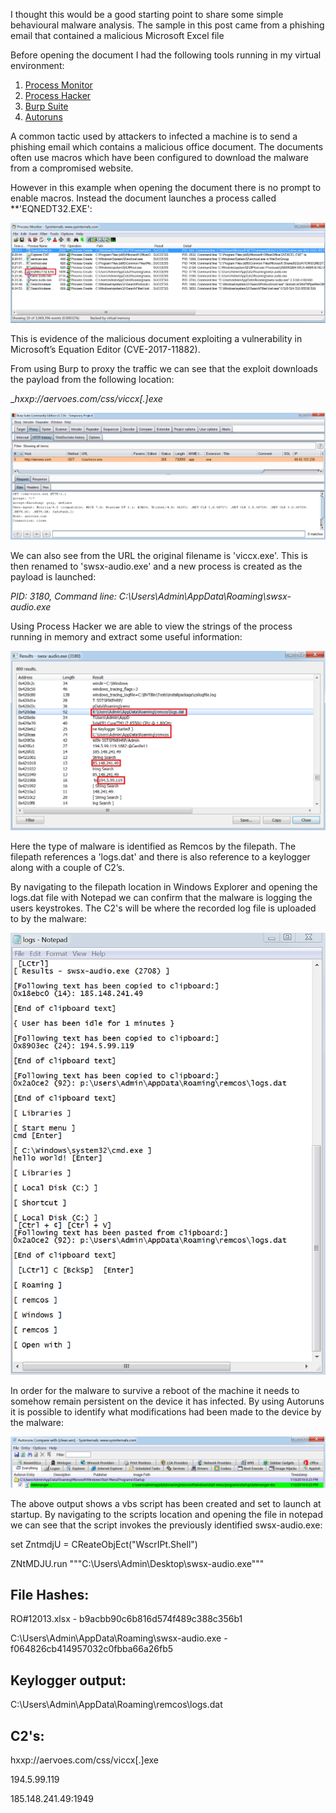 I thought this would be a good starting point to share some simple behavioural malware analysis. The sample in this post came from a phishing email that contained a malicious Microsoft Excel file

Before opening the document I had the following tools running in my virtual environment:

1. [Process Monitor](https://docs.microsoft.com/en-us/sysinternals/downloads/procmon)
2. [Process Hacker](https://processhacker.sourceforge.io/downloads.php)
3. [Burp Suite](https://portswigger.net/burp/communitydownload)
4. [Autoruns](https://docs.microsoft.com/en-us/sysinternals/downloads/autoruns)

A common tactic used by attackers to infected a machine is to send a phishing email which contains a malicious office document. The documents often use macros which have been configured to download the malware from a compromised website.

However in this example when opening the document there is no prompt to enable macros. Instead the document launches a process called **'EQNEDT32.EXE':

![Procmon](/images/remcos/remcos_ph.png)

This is evidence of the malicious document exploiting a vulnerability in Microsoft’s Equation Editor (CVE-2017-11882).

From using Burp to proxy the traffic we can see that the exploit downloads the payload from the following location:

__hxxp://aervoes.com/css/viccx[.]exe_

![Burp](/images/remcos/burp.png)

We can also see from the URL the original filename is 'viccx.exe'. This is then renamed to 'swsx-audio.exe' and a new process is created as the payload is launched:

_PID: 3180, Command line: C:\Users\Admin\AppData\Roaming\swsx-audio.exe_

Using Process Hacker we are able to view the strings of the process running in memory and extract some useful information:

![Strings](/images/remcos/remcos.png)

Here the type of malware is identified as Remcos by the filepath. The filepath references a 'logs.dat' and there is also reference to a keylogger along with a couple of C2’s.

By navigating to the filepath location in Windows Explorer and opening the logs.dat file with Notepad we can confirm that the malware is logging the users keystrokes. The C2's will be where the recorded log file is uploaded to by the malware:

![Keylogger](/images/remcos/log.png)

In order for the malware to survive a reboot of the machine it needs to somehow remain persistent on the device it has infected.
By using Autoruns it is possible to identify what modifications had been made to the device by the malware:
 
![Persistence](/images/remcos/persistence.png)

The above output shows a vbs script has been created and set to launch at startup. By navigating to the scripts location and opening the file in notepad we can see that the script invokes the previously identified swsx-audio.exe:

set ZntmdjU = CReateObjEct("WscrIPt.Shell")

ZNtMDJU.run """C:\Users\Admin\Desktop\swsx-audio.exe"""
  
## File Hashes:
RO#12013.xlsx - b9acbb90c6b816d574f489c388c356b1

C:\Users\Admin\AppData\Roaming\swsx-audio.exe - f064826cb414957032c0fbba66a26fb5

## Keylogger output:
C:\Users\Admin\AppData\Roaming\remcos\logs.dat

## C2's:
hxxp://aervoes.com/css/viccx[.]exe

194.5.99.119

185.148.241.49:1949
